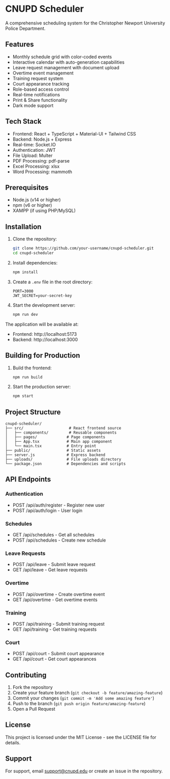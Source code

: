 # CNUPD Scheduler

A comprehensive scheduling system for the Christopher Newport University Police Department.

## Features

- Monthly schedule grid with color-coded events
- Interactive calendar with auto-generation capabilities
- Leave request management with document upload
- Overtime event management
- Training request system
- Court appearance tracking
- Role-based access control
- Real-time notifications
- Print & Share functionality
- Dark mode support

## Tech Stack

- Frontend: React + TypeScript + Material-UI + Tailwind CSS
- Backend: Node.js + Express
- Real-time: Socket.IO
- Authentication: JWT
- File Upload: Multer
- PDF Processing: pdf-parse
- Excel Processing: xlsx
- Word Processing: mammoth

## Prerequisites

- Node.js (v14 or higher)
- npm (v6 or higher)
- XAMPP (if using PHP/MySQL)

## Installation

1. Clone the repository:
   ```bash
   git clone https://github.com/your-username/cnupd-scheduler.git
   cd cnupd-scheduler
   ```

2. Install dependencies:
   ```bash
   npm install
   ```

3. Create a `.env` file in the root directory:
   ```
   PORT=3000
   JWT_SECRET=your-secret-key
   ```

4. Start the development server:
   ```bash
   npm run dev
   ```

The application will be available at:
- Frontend: http://localhost:5173
- Backend: http://localhost:3000

## Building for Production

1. Build the frontend:
   ```bash
   npm run build
   ```

2. Start the production server:
   ```bash
   npm start
   ```

## Project Structure

```
cnupd-scheduler/
├── src/                    # React frontend source
│   ├── components/         # Reusable components
│   ├── pages/             # Page components
│   ├── App.tsx            # Main app component
│   └── main.tsx           # Entry point
├── public/                # Static assets
├── server.js              # Express backend
├── uploads/               # File uploads directory
└── package.json           # Dependencies and scripts
```

## API Endpoints

### Authentication
- POST /api/auth/register - Register new user
- POST /api/auth/login - User login

### Schedules
- GET /api/schedules - Get all schedules
- POST /api/schedules - Create new schedule

### Leave Requests
- POST /api/leave - Submit leave request
- GET /api/leave - Get leave requests

### Overtime
- POST /api/overtime - Create overtime event
- GET /api/overtime - Get overtime events

### Training
- POST /api/training - Submit training request
- GET /api/training - Get training requests

### Court
- POST /api/court - Submit court appearance
- GET /api/court - Get court appearances

## Contributing

1. Fork the repository
2. Create your feature branch (`git checkout -b feature/amazing-feature`)
3. Commit your changes (`git commit -m 'Add some amazing feature'`)
4. Push to the branch (`git push origin feature/amazing-feature`)
5. Open a Pull Request

## License

This project is licensed under the MIT License - see the LICENSE file for details.

## Support

For support, email support@cnupd.edu or create an issue in the repository. 